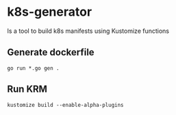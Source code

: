 # k8s-generator

Is a tool to build k8s manifests using Kustomize functions

## Generate dockerfile

```shell
go run *.go gen .
```

## Run KRM

```shell
kustomize build --enable-alpha-plugins

```
